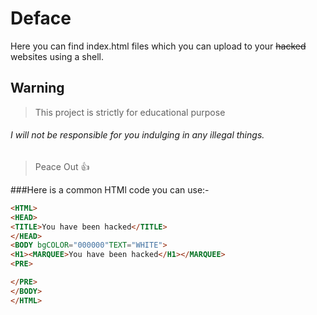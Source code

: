# Deface
Here you can find index.html files which you can upload to your ~~hacked~~ websites using a shell.

## **Warning**
> This project is strictly for educational purpose

###### I will not be responsible for you indulging in any illegal things.

> Peace Out :+1:

###Here is a common HTMl code you can use:-
```html
<HTML>
<HEAD>
<TITLE>You have been hacked</TITLE>
</HEAD>
<BODY bgCOLOR="000000"TEXT="WHITE">
<H1><MARQUEE>You have been hacked</H1></MARQUEE>
<PRE>

</PRE>
</BODY>
</HTML>
```
